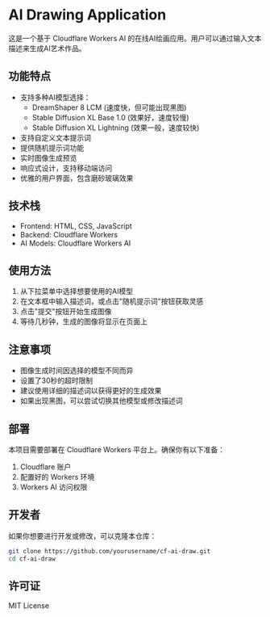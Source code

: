 # AI Drawing Application

这是一个基于 Cloudflare Workers AI 的在线AI绘画应用。用户可以通过输入文本描述来生成AI艺术作品。

## 功能特点

- 支持多种AI模型选择：
  - DreamShaper 8 LCM (速度快，但可能出现黑图)
  - Stable Diffusion XL Base 1.0 (效果好，速度较慢)
  - Stable Diffusion XL Lightning (效果一般，速度较快)
- 支持自定义文本提示词
- 提供随机提示词功能
- 实时图像生成预览
- 响应式设计，支持移动端访问
- 优雅的用户界面，包含磨砂玻璃效果

## 技术栈

- Frontend: HTML, CSS, JavaScript
- Backend: Cloudflare Workers
- AI Models: Cloudflare Workers AI

## 使用方法

1. 从下拉菜单中选择想要使用的AI模型
2. 在文本框中输入描述词，或点击"随机提示词"按钮获取灵感
3. 点击"提交"按钮开始生成图像
4. 等待几秒钟，生成的图像将显示在页面上

## 注意事项

- 图像生成时间因选择的模型不同而异
- 设置了30秒的超时限制
- 建议使用详细的描述词以获得更好的生成效果
- 如果出现黑图，可以尝试切换其他模型或修改描述词

## 部署

本项目需要部署在 Cloudflare Workers 平台上。确保你有以下准备：

1. Cloudflare 账户
2. 配置好的 Workers 环境
3. Workers AI 访问权限

## 开发者

如果你想要进行开发或修改，可以克隆本仓库：

```bash
git clone https://github.com/yourusername/cf-ai-draw.git
cd cf-ai-draw
```

## 许可证

MIT License
